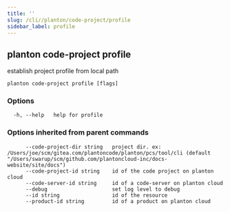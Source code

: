 ```yaml
---
title: ''
slug: /cli//planton/code-project/profile
sidebar_label: profile
---
```

## planton code-project profile

establish project profile from local path

```
planton code-project profile [flags]
```

### Options

```
  -h, --help   help for profile
```

### Options inherited from parent commands

```
      --code-project-dir string   project dir. ex: /Users/joe/scm/gitea.com/plantoncode/planton/pcs/tool/cli (default "/Users/swarup/scm/github.com/plantoncloud-inc/docs-website/site/docs")
      --code-project-id string    id of the code project on planton cloud
      --code-server-id string     id of a code-server on planton cloud
      --debug                     set log level to debug
      --id string                 id of the resource
      --product-id string         id of a product on planton cloud
```

